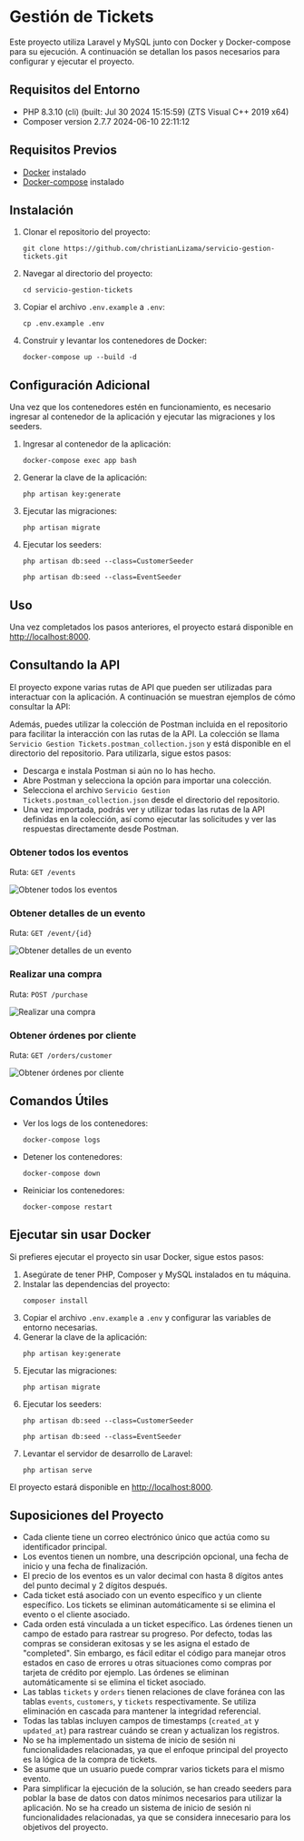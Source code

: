<!DOCTYPE html>
<html lang="en">
<head>
    <meta charset="UTF-8">
    <meta name="viewport" content="width=device-width, initial-scale=1.0">
</head>
<body>
<h1>Gestión de Tickets</h1>
<p>Este proyecto utiliza Laravel y MySQL junto con Docker y Docker-compose para su ejecución. A continuación se detallan los pasos necesarios para configurar y ejecutar el proyecto.</p>

<h2>Requisitos del Entorno</h2>
<ul>
<li>PHP 8.3.10 (cli) (built: Jul 30 2024 15:15:59) (ZTS Visual C++ 2019 x64)</li>
<li>Composer version 2.7.7 2024-06-10 22:11:12</li>
</ul>

<h2>Requisitos Previos</h2>
<ul>
<li><a href="https://www.docker.com/products/docker-desktop">Docker</a> instalado</li>
<li><a href="https://docs.docker.com/compose/install/">Docker-compose</a> instalado</li>
</ul>

<h2>Instalación</h2>
<ol>
<li>Clonar el repositorio del proyecto:</li>
<pre><code>git clone https://github.com/christianLizama/servicio-gestion-tickets.git</code></pre>

<li>Navegar al directorio del proyecto:</li>
<pre><code>cd servicio-gestion-tickets</code></pre>

<li>Copiar el archivo <code>.env.example</code> a <code>.env</code>:</li>
<pre><code>cp .env.example .env</code></pre>

<li>Construir y levantar los contenedores de Docker:</li>
<pre><code>docker-compose up --build -d </code></pre>
</ol>

<h2>Configuración Adicional</h2>
<p>Una vez que los contenedores estén en funcionamiento, es necesario ingresar al contenedor de la aplicación y ejecutar las migraciones y los seeders.</p>
<ol>
<li>Ingresar al contenedor de la aplicación:</li>
<pre><code>docker-compose exec app bash</code></pre>

<li>Generar la clave de la aplicación:</li>
<pre><code>php artisan key:generate</code></pre>

<li>Ejecutar las migraciones:</li>
<pre><code>php artisan migrate</code></pre>

<li>Ejecutar los seeders:</li>
<pre><code>php artisan db:seed --class=CustomerSeeder</code></pre>
<pre><code>php artisan db:seed --class=EventSeeder</code></pre>
</ol>

<h2>Uso</h2>
<p>Una vez completados los pasos anteriores, el proyecto estará disponible en <a href="http://localhost:8000">http://localhost:8000</a>.</p>

<h2>Consultando la API</h2>
<p>El proyecto expone varias rutas de API que pueden ser utilizadas para interactuar con la aplicación. A continuación se muestran ejemplos de cómo consultar la API:</p>

<p>Además, puedes utilizar la colección de Postman incluida en el repositorio para facilitar la interacción con las rutas de la API. La colección se llama <code>Servicio Gestion Tickets.postman_collection.json</code> y está disponible en el directorio del repositorio. Para utilizarla, sigue estos pasos:</p>
<ul>
<li>Descarga e instala Postman si aún no lo has hecho.</li>
<li>Abre Postman y selecciona la opción para importar una colección.</li>
<li>Selecciona el archivo <code>Servicio Gestion Tickets.postman_collection.json</code> desde el directorio del repositorio.</li>
<li>Una vez importada, podrás ver y utilizar todas las rutas de la API definidas en la colección, así como ejecutar las solicitudes y ver las respuestas directamente desde Postman.</li>
</ul>

<h3>Obtener todos los eventos</h3>
<p>Ruta: <code>GET /events</code></p>
<img src="images/consulta1.png" alt="Obtener todos los eventos">

<h3>Obtener detalles de un evento</h3>
<p>Ruta: <code>GET /event/{id}</code></p>
<img src="images/consulta2.png" alt="Obtener detalles de un evento">

<h3>Realizar una compra</h3>
<p>Ruta: <code>POST /purchase</code></p>
<img src="images/consulta3.png" alt="Realizar una compra">

<h3>Obtener órdenes por cliente</h3>
<p>Ruta: <code>GET /orders/customer</code></p>
<img src="images/consulta4.png" alt="Obtener órdenes por cliente">

<h2>Comandos Útiles</h2>
<ul>
<li>Ver los logs de los contenedores:</li>
<pre><code>docker-compose logs</code></pre>

<li>Detener los contenedores:</li>
<pre><code>docker-compose down</code></pre>

<li>Reiniciar los contenedores:</li>
<pre><code>docker-compose restart</code></pre>
</ul>

<h2>Ejecutar sin usar Docker</h2>
<p>Si prefieres ejecutar el proyecto sin usar Docker, sigue estos pasos:</p>
<ol>
<li>Asegúrate de tener PHP, Composer y MySQL instalados en tu máquina.</li>

<li>Instalar las dependencias del proyecto:</li>
<pre><code>composer install</code></pre>

<li>Copiar el archivo <code>.env.example</code> a <code>.env</code> y configurar las variables de entorno necesarias.</li>

<li>Generar la clave de la aplicación:</li>
<pre><code>php artisan key:generate</code></pre>

<li>Ejecutar las migraciones:</li>
<pre><code>php artisan migrate</code></pre>

<li>Ejecutar los seeders:</li>
<pre><code>php artisan db:seed --class=CustomerSeeder</code></pre>
<pre><code>php artisan db:seed --class=EventSeeder</code></pre>

<li>Levantar el servidor de desarrollo de Laravel:</li>
<pre><code>php artisan serve</code></pre>
</ol>

<p>El proyecto estará disponible en <a href="http://localhost:8000">http://localhost:8000</a>.</p>

<h2>Suposiciones del Proyecto</h2>
<ul>
<li>Cada cliente tiene un correo electrónico único que actúa como su identificador principal.</li>
<li>Los eventos tienen un nombre, una descripción opcional, una fecha de inicio y una fecha de finalización.</li>
<li>El precio de los eventos es un valor decimal con hasta 8 dígitos antes del punto decimal y 2 dígitos después.</li>
<li>Cada ticket está asociado con un evento específico y un cliente específico. Los tickets se eliminan automáticamente si se elimina el evento o el cliente asociado.</li>
<li>Cada orden está vinculada a un ticket específico. Las órdenes tienen un campo de estado para rastrear su progreso. Por defecto, todas las compras se consideran exitosas y se les asigna el estado de "completed". Sin embargo, es fácil editar el código para manejar otros estados en caso de errores u otras situaciones como compras por tarjeta de crédito por ejemplo. Las órdenes se eliminan automáticamente si se elimina el ticket asociado.</li>
<li>Las tablas <code>tickets</code> y <code>orders</code> tienen relaciones de clave foránea con las tablas <code>events</code>, <code>customers</code>, y <code>tickets</code> respectivamente. Se utiliza eliminación en cascada para mantener la integridad referencial.</li>
<li>Todas las tablas incluyen campos de timestamps (<code>created_at</code> y <code>updated_at</code>) para rastrear cuándo se crean y actualizan los registros.</li>
<li>No se ha implementado un sistema de inicio de sesión ni funcionalidades relacionadas, ya que el enfoque principal del proyecto es la lógica de la compra de tickets.</li>
<li>Se asume que un usuario puede comprar varios tickets para el mismo evento.</li>
<li>Para simplificar la ejecución de la solución, se han creado seeders para poblar la base de datos con datos mínimos necesarios para utilizar la aplicación. No se ha creado un sistema de inicio de sesión ni funcionalidades relacionadas, ya que se considera innecesario para los objetivos del proyecto.</li>
</ul>

</body>
</html>
